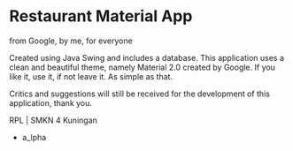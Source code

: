 # Restaurant Material App
from Google, by me, for everyone

Created using Java Swing and includes a database. This application uses a clean and beautiful theme, namely Material 2.0 created by Google. If you like it, use it, if not leave it. As simple as that.

Critics and suggestions will still be received for the development of this application, thank you.

RPL  |  SMKN 4 Kuningan

- a_lpha

